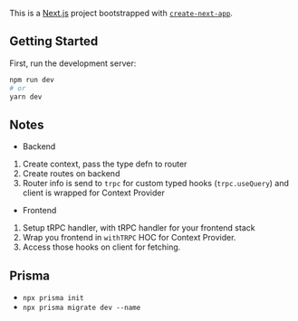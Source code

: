 This is a [Next.js](https://nextjs.org/) project bootstrapped with [`create-next-app`](https://github.com/vercel/next.js/tree/canary/packages/create-next-app).

## Getting Started

First, run the development server:

```bash
npm run dev
# or
yarn dev
```

## Notes

- Backend

1. Create context, pass the type defn to router
2. Create routes on backend
3. Router info is send to `trpc` for custom typed hooks (`trpc.useQuery`) and client is wrapped for Context Provider

- Frontend

1. Setup tRPC handler, with tRPC handler for your frontend stack
2. Wrap you frontend in `withTRPC` HOC for Context Provider.
3. Access those hooks on client for fetching. 

<!--  -->

## Prisma

- `npx prisma init`
- `npx prisma migrate dev --name`